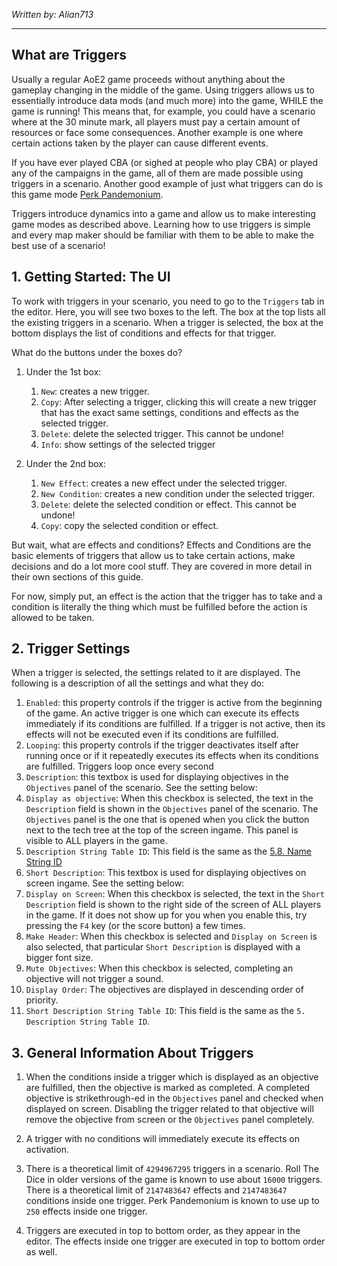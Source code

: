*Written by: Alian713*

---

## What are Triggers

Usually a regular AoE2 game proceeds without anything about the gameplay changing in the middle of the game. Using triggers allows us to essentially introduce data mods (and much more) into the game, WHILE the game is running! This means that, for example, you could have a scenario where at the 30 minute mark, all players must pay a certain amount of resources or face some consequences. Another example is one where certain actions taken by the player can cause different events.

If you have ever played CBA (or sighed at people who play CBA) or played any of the campaigns in the game, all of them are made possible using triggers in a scenario. Another good example of just what triggers can do is this game mode [Perk Pandemonium](https://www.ageofempires.com/mods/details/19751/ "Perk Pandemonium").

Triggers introduce dynamics into a game and allow us to make interesting game modes as described above. Learning how to use triggers is simple and every map maker should be familiar with them to be able to make the best use of a scenario!

## 1. Getting Started: The UI

To work with triggers in your scenario, you need to go to the `Triggers` tab in the editor. Here, you will see two boxes to the left. The box at the top lists all the existing triggers in a scenario. When a trigger is selected, the box at the bottom displays the list of conditions and effects for that trigger. 

What do the buttons under the boxes do?

1. Under the 1st box:

    1. `New`: creates a new trigger.
    2. `Copy`: After selecting a trigger, clicking this will create a new trigger that has the exact same settings, conditions and effects as the selected trigger.
    3. `Delete`: delete the selected trigger. This cannot be undone!
    4. `Info`: show settings of the selected trigger

2. Under the 2nd box:

    1. `New Effect`: creates a new effect under the selected trigger.
    2. `New Condition`: creates a new condition under the selected trigger.
    3. `Delete`: delete the selected condition or effect. This cannot be undone!
    4. `Copy`: copy the selected condition or effect.

But wait, what are effects and conditions? Effects and Conditions are the basic elements of triggers that allow us to take certain actions, make decisions and do a lot more cool stuff. They are covered in more detail in their own sections of this guide.

For now, simply put, an effect is the action that the trigger has to take and a condition is literally the thing which must be fulfilled before the action is allowed to be taken.

## 2. Trigger Settings

When a trigger is selected, the settings related to it are displayed. The following is a description of all the settings and what they do:

1. `Enabled`: this property controls if the trigger is active from the beginning of the game. An active trigger is one which can execute its effects immediately if its conditions are fulfilled. If a trigger is not active, then its effects will not be executed even if its conditions are fulfilled.
2. `Looping`: this property controls if the trigger deactivates itself after running once or if it repeatedly executes its effects when its conditions are fulfilled. Triggers loop once every second
3. `Description`: this textbox is used for displaying objectives in the `Objectives` panel of the scenario. See the setting below:
4. `Display as objective`: When this checkbox is selected, the text in the `Description` field is shown in the `Objectives` panel of the scenario. The `Objectives` panel is the one that is opened when you click the button next to the tech tree at the top of the screen ingame. This panel is visible to ALL players in the game.
5. `Description String Table ID`: This field is the same as the [5.8. Name String ID](../../basics/#58-name-string-id "Jump to: Custom Scenarios > Scenario Basics > 5.8. Name String ID")
6. `Short Description`: This textbox is used for displaying objectives on screen ingame. See the setting below:
7. `Display on Screen`: When this checkbox is selected, the text in the `Short Description` field is shown to the right side of the screen of ALL players in the game. If it does not show up for you when you enable this, try pressing the `F4` key (or the score button) a few times.
8. `Make Header`: When this checkbox is selected and `Display on Screen` is also selected, that particular `Short Description` is displayed with a bigger font size.
9. `Mute Objectives`: When this checkbox is selected, completing an objective will not trigger a sound.
10. `Display Order`: The objectives are displayed in descending order of priority.
11. `Short Description String Table ID`: This field is the same as the `5. Description String Table ID`.

## 3. General Information About Triggers

1. When the conditions inside a trigger which is displayed as an objective are fulfilled, then the objective is marked as completed. A completed objective is strikethrough-ed in the `Objectives` panel and checked when displayed on screen. Disabling the trigger related to that objective will remove the objective from screen or the `Objectives` panel completely.

2. A trigger with no conditions will immediately execute its effects on activation.

3. There is a theoretical limit of `4294967295` triggers in a scenario. Roll The Dice in older versions of the game is known to use about `16000` triggers. There is a theoretical limit of `2147483647` effects and `2147483647` conditions inside one trigger. Perk Pandemonium is known to use up to `250` effects inside one trigger.

4. Triggers are executed in top to bottom order, as they appear in the editor. The effects inside one trigger are executed in top to bottom order as well.